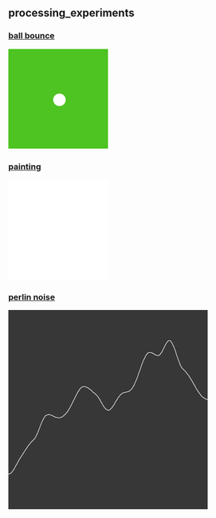## processing_experiments

### [ball bounce](https://github.com/alexthescott/processing_experiments/tree/main/ball_bounce_py)

<img src="./ball_bounce_py/ball_bounce_0/ball_bounce_0.gif">

### [painting](https://github.com/alexthescott/processing_experiments/tree/main/paint_app_py)

<img src="./paint_app_py/complex_paint_app/complex_paint_app.gif">

### [perlin noise](https://github.com/alexthescott/processing_experiments/tree/main/perlin_noise_py) 

<img src="./perlin_noise_py/perlin_1d_0/perlin_1d_0.gif">